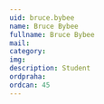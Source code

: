 ```yaml
---
uid: bruce.bybee
name: Bruce Bybee
fullname: Bruce Bybee
mail: 
category: 
img: 
description: Student
ordpraha: 
ordcan: 45
---
```




